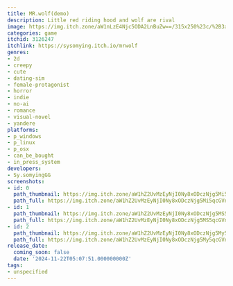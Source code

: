 ```yaml
---
title: MR.wolf(demo)
description: Little red riding hood and wolf are rival
image: https://img.itch.zone/aW1nLzE4Njc5ODA2LnBuZw==/315x250%23c/%2B3x1sF.png
categories: game
itchid: 3126247
itchlink: https://sysomying.itch.io/mrwolf
genres:
- 2d
- creepy
- cute
- dating-sim
- female-protagonist
- horror
- indie
- no-ai
- romance
- visual-novel
- yandere
platforms:
- p_windows
- p_linux
- p_osx
- can_be_bought
- in_press_system
developers:
- Sy.somyingGG
screenshots:
- id: 0
  path_thumbnail: https://img.itch.zone/aW1hZ2UvMzEyNjI0Ny8xODczNjg5Mi5qcGVn/347x500/FCDXMI.jpeg
  path_full: https://img.itch.zone/aW1hZ2UvMzEyNjI0Ny8xODczNjg5Mi5qcGVn/original/c2PRvn.jpeg
- id: 1
  path_thumbnail: https://img.itch.zone/aW1hZ2UvMzEyNjI0Ny8xODczNjg5MS5qcGVn/347x500/ObKHv2.jpeg
  path_full: https://img.itch.zone/aW1hZ2UvMzEyNjI0Ny8xODczNjg5MS5qcGVn/original/i1UeUz.jpeg
- id: 2
  path_thumbnail: https://img.itch.zone/aW1hZ2UvMzEyNjI0Ny8xODczNjg5My5qcGVn/347x500/7LW5lg.jpeg
  path_full: https://img.itch.zone/aW1hZ2UvMzEyNjI0Ny8xODczNjg5My5qcGVn/original/%2BABFiw.jpeg
release_date:
  coming_soon: false
  date: '2024-11-22T05:07:51.000000000Z'
tags:
- unspecified
---
```


